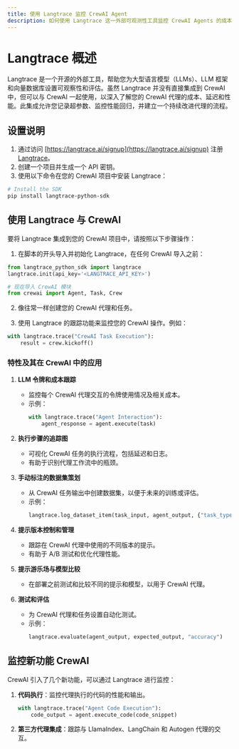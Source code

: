 ```yaml
---
title: 使用 Langtrace 监控 CrewAI Agent
description: 如何使用 Langtrace 这一外部可观测性工具监控 CrewAI Agents 的成本、延迟和性能。
---
```


# Langtrace 概述

Langtrace 是一个开源的外部工具，帮助您为大型语言模型（LLMs）、LLM 框架和向量数据库设置可观察性和评估。虽然 Langtrace 并没有直接集成到 CrewAI 中，但可以与 CrewAI 一起使用，以深入了解您的 CrewAI 代理的成本、延迟和性能。此集成允许您记录超参数、监控性能回归，并建立一个持续改进代理的流程。

## 设置说明

1. 通过访问 [https://langtrace.ai/signup](https://langtrace.ai/signup) 注册 [Langtrace](https://langtrace.ai/)。
2. 创建一个项目并生成一个 API 密钥。
3. 使用以下命令在您的 CrewAI 项目中安装 Langtrace：

```bash
# Install the SDK
pip install langtrace-python-sdk
```

## 使用 Langtrace 与 CrewAI

要将 Langtrace 集成到您的 CrewAI 项目中，请按照以下步骤操作：

1. 在脚本的开头导入并初始化 Langtrace，在任何 CrewAI 导入之前：

```python
from langtrace_python_sdk import langtrace
langtrace.init(api_key='<LANGTRACE_API_KEY>')

# 现在导入 CrewAI 模块
from crewai import Agent, Task, Crew
```

2. 像往常一样创建您的 CrewAI 代理和任务。

3. 使用 Langtrace 的跟踪功能来监控您的 CrewAI 操作。例如：

```python
with langtrace.trace("CrewAI Task Execution"):
    result = crew.kickoff()
```

### 特性及其在 CrewAI 中的应用

1. **LLM 令牌和成本跟踪**
   - 监控每个 CrewAI 代理交互的令牌使用情况及相关成本。
   - 示例：
     ```python
     with langtrace.trace("Agent Interaction"):
         agent_response = agent.execute(task)
     ```

2. **执行步骤的追踪图**
   - 可视化 CrewAI 任务的执行流程，包括延迟和日志。
   - 有助于识别代理工作流中的瓶颈。

3. **手动标注的数据集策划**
   - 从 CrewAI 任务输出中创建数据集，以便于未来的训练或评估。
   - 示例：
     ```python
     langtrace.log_dataset_item(task_input, agent_output, {"task_type": "research"})
     ```

4. **提示版本控制和管理**
   - 跟踪在 CrewAI 代理中使用的不同版本的提示。
   - 有助于 A/B 测试和优化代理性能。

5. **提示游乐场与模型比较**
   - 在部署之前测试和比较不同的提示和模型，以用于 CrewAI 代理。

6. **测试和评估**
   - 为 CrewAI 代理和任务设置自动化测试。
   - 示例：
     ```python
     langtrace.evaluate(agent_output, expected_output, "accuracy")
     ```

## 监控新功能 CrewAI

CrewAI 引入了几个新功能，可以通过 Langtrace 进行监控：

1. **代码执行**：监控代理执行的代码的性能和输出。
   ```python
   with langtrace.trace("Agent Code Execution"):
       code_output = agent.execute_code(code_snippet)
   ```

2. **第三方代理集成**：跟踪与 LlamaIndex、LangChain 和 Autogen 代理的交互。